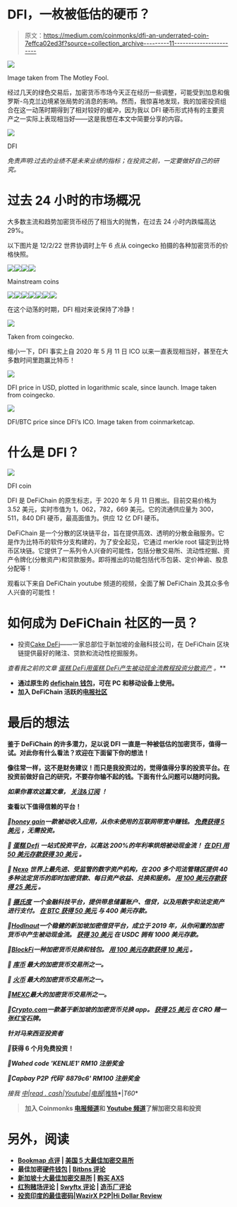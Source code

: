 # DFI，一枚被低估的硬币？

> 原文：<https://medium.com/coinmonks/dfi-an-underrated-coin-7effca02ed3f?source=collection_archive---------11----------------------->

![](img/4525b57270f9ac4dec0a3c3c9e33155a.png)

Image taken from The Motley Fool.

经过几天的绿色交易后，加密货币市场今天正在经历一些调整，可能受到加息和俄罗斯-乌克兰边境紧张局势的消息的影响。然而，我惊喜地发现，我的加密投资组合在这一动荡时期得到了相对较好的缓冲，因为我以 DFI 硬币形式持有的主要资产之一实际上表现相当好——这是我想在本文中简要分享的内容。

![](img/675408a2a99a8056f71a9c436f26f803.png)

DFI

*免责声明:过去的业绩不是未来业绩的指标；在投资之前，一定要做好自己的研究。*

# 过去 24 小时的市场概况

大多数主流和趋势加密货币经历了相当大的抛售，在过去 24 小时内跌幅高达 29%。

以下图片是 12/2/22 世界协调时上午 6 点从 coingecko 拍摄的各种加密货币的价格快照。

![](img/a5e3664ec6d6a74c5b166391a5ff312b.png)![](img/f4ea423a5ef8b71c5ffe8cbf66c48528.png)![](img/bffee23a9047a9feadf6f846b641a3f8.png)![](img/493cbed295fb5685dade23215c2a83fc.png)

Mainstream coins

![](img/0de50dc5e89c036ca0069139cb505b66.png)![](img/3aac6c9c9909b34eb268b88cbddb27da.png)![](img/d6cbe856e75e8a8f3e1a5e7a39554f0a.png)![](img/daa1d711fe1014ec17cc0cdee6d50df7.png)![](img/8ef2a5b3b9afa80393cbfd940fb74f6c.png)![](img/46ecefac536ed445c44e3e7db70a73df.png)![](img/3f55415b7de5990d657362aa90b04b17.png)

在这个动荡的时期，DFI 相对来说保持了冷静！

![](img/0e401441c0e3601de162093906fc1652.png)

Taken from coingecko.

缩小一下，DFI 事实上自 2020 年 5 月 11 日 ICO 以来一直表现相当好，甚至在大多数时间里跑赢比特币！

![](img/46e6f5432e3f4cca364ccd5d03375134.png)

DFI price in USD, plotted in logarithmic scale, since launch. Image taken from coingecko.

![](img/b028d282fc836ab3d787231a5998a8a0.png)

DFI/BTC price since DFI’s ICO. Image taken from coinmarketcap.

# 什么是 DFI？

![](img/f68c2e033f982c37efbd4c5926432db4.png)

DFI coin

DFI 是 DeFiChain 的原生标志，于 2020 年 5 月 11 日推出。目前交易价格为 3.52 美元，实时市值为 1，062，782，669 美元。它的流通供应量为 300，511，840 DFI 硬币，最高面值为。供应 12 亿 DFI 硬币。

DeFiChain 是一个分散的区块链平台，旨在提供高效、透明的分散金融服务。它是作为比特币的软件分支构建的，为了安全起见，它通过 merkle root 锚定到比特币区块链。它提供了一系列令人兴奋的可能性，包括分散交易所、流动性挖掘、资产令牌化(分散资产)和贷款服务。即将推出的功能包括代币包装、定价神谕、股息分配等！

观看以下来自 DeFiChain youtube 频道的视频，全面了解 DeFiChain 及其众多令人兴奋的可能性！

# 如何成为 DeFiChain 社区的一员？

*   投资[Cake DeFi](https://cakedefi.com/?ref=677920)——一家总部位于新加坡的金融科技公司，在 DeFiChain 区块链提供最好的赌注、贷款和流动性挖掘服务。

*查看我之前的文章* [*蛋糕 DeFi*](https://cybery.medium.com/earn-delicious-passive-cash-flow-with-cake-defi-f01fce47e4c6)*[*用蛋糕 DeFi*](https://cybery.medium.com/how-to-earn-passive-income-with-cake-defi-a-tutorial-64abe4a01bec)*[*产生被动现金流教程投资分散资产*](https://cybery.medium.com/invest-in-tesla-google-apple-easily-with-decentralized-assets-cdfe4e58330b) *。***

*   **通过原生的 [defichain 钱包](https://defichain.com/downloads/)，可在 PC 和移动设备上使用。**
*   **加入 DeFiChain 活跃的[电报社区](https://t.me/defiblockchain)**

# **最后的想法**

**鉴于 DeFiChain 的许多潜力，足以说 DFI 一直是一种被低估的加密货币，值得一试。对此你有什么看法？欢迎在下面留下你的想法！**

**像往常一样，这不是财务建议！而只是我投资过的，觉得值得分享的投资平台。在投资前做好自己的研究，不要存你输不起的钱。下面有什么问题可以随时问我。**

***如果你喜欢这篇文章，* [*关注&订阅*](/@cybery) *！***

**查看以下值得信赖的平台！**

***🎁*[*honey gain*](https://r.honeygain.me/CYBER577DD)*一款被动收入应用，从你未使用的互联网带宽中赚钱。* [*免费获得 5 美元*](https://r.honeygain.me/CYBER577DD) *，无需投资。***

***🎁* [*蛋糕 Defi*](https://cakedefi.com/?ref=677920) *一站式投资平台，以高达 200%的年利率烘焙被动现金流！* [*在 DFI 用 50 美元存款获得 30 美元*](https://cakedefi.com/?ref=677920) *。***

***🎁* [*Nexo*](https://nexo.io/ref/hce5cfdt5o?src=web-link) *世界上最先进、受监管的数字资产机构，在 200 多个司法管辖区提供 40 多种法定货币的即时加密贷款、每日资产收益、兑换和服务。* [*用 100 美元存款获得 25 美元*](https://nexo.io/ref/hce5cfdt5o?src=web-link) *。***

***🎁* [*摄氏度*](https://celsiusnetwork.app.link/174094633e) *一个金融科技平台，提供带息储蓄账户、借贷，以及用数字和法定资产进行支付。* [*在 BTC 获得 50 美元*](https://celsiusnetwork.app.link/174094633e) *与 400 美元存款。***

***🎁*[*Hodlnaut*](https://www.hodlnaut.com/join/RTbHxuJMX)*一个稳健的新加坡加密借贷平台，成立于 2019 年，从你闲置的加密货币中产生被动现金流。* [*获得 30 美元*](https://www.hodlnaut.com/join/RTbHxuJMX) *在 USDC 拥有 1000 美元存款。***

***🎁*[*BlockFi*](https://blockfi.com/?ref=a16e37fd)*一种加密货币兑换和钱包。* [*用 100 美元存款获得 10 美元*](https://blockfi.com/?ref=a16e37fd) *。***

***🎁* [*库币*](https://www.kucoin.com/land/register/r/rJH29LZ) *最大的加密货币交易所之一。***

***🎁* [*火币*](https://www.huobi.com/en-us/topic/double-invite/register/?invite_code=5t5jb) *最大的加密货币交易所之一。***

***🎁*[*MEXC*](https://m.mexc.com/auth/signup?inviteCode=1NAJC)*最大的加密货币交易所之一。***

***🎁*[*Crypto.com*](https://read.cash/@TraderFX/10-tips-to-maximize-earnings-on-honeygain-an-effortless-free-passive-income-app-68535728#bad-link)*一款基于新加坡的加密货币兑换 app。* [*获得 25 美元*](https://crypto.com/app/fcbsjmf5pb) *在 CRO 赌一张红宝石牌。***

***针对马来西亚投资者***

***🎁*[](https://www.stashaway.my/referrals/kenleel9jx)**获得 6 个月免费投资！****

***🎁Wahed code 'KENLIE1' RM10 注册奖金***

***🎁Capbay P2P 代码' 8879c6' RM100 注册奖金***

***接我* [*中*](https://cybery.medium.com/)*|*[*read . cash*](https://read.cash/r/TraderFX)*|*[*Youtube*](https://www.youtube.com/c/SmartInvestingChannel)*|*[*电报*](https://t.me/kkkk289)|[推特](https://twitter.com/cybertraderfx)*|*T60**

> **加入 Coinmonks [电报频道](https://t.me/coincodecap)和 [Youtube 频道](https://www.youtube.com/c/coinmonks/videos)了解加密交易和投资**

# **另外，阅读**

*   **[Bookmap 点评](https://coincodecap.com/bookmap-review-2021-best-trading-software) | [美国 5 大最佳加密交易所](https://coincodecap.com/crypto-exchange-usa)**
*   **最佳加密[硬件钱包](/coinmonks/hardware-wallets-dfa1211730c6) | [Bitbns 评论](/coinmonks/bitbns-review-38256a07e161)**
*   **[新加坡十大最佳加密交易所](https://coincodecap.com/crypto-exchange-in-singapore) | [购买 AXS](https://coincodecap.com/buy-axs-token)**
*   **[红狗赌场评论](https://coincodecap.com/red-dog-casino-review) | [Swyftx 评论](https://coincodecap.com/swyftx-review) | [造币厂评论](https://coincodecap.com/coingate-review)**
*   **[投资印度的最佳密码](https://coincodecap.com/best-crypto-to-invest-in-india-in-2021)|[WazirX P2P](https://coincodecap.com/wazirx-p2p)|[Hi Dollar Review](https://coincodecap.com/hi-dollar-review)**